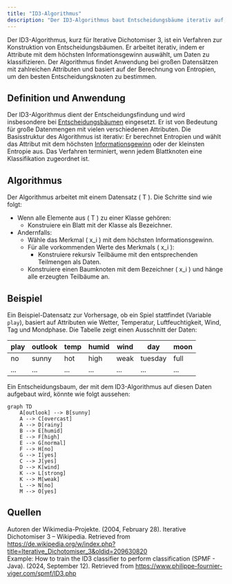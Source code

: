 ```yaml
---
title: "ID3-Algorithmus"
description: "Der ID3-Algorithmus baut Entscheidungsbäume iterativ auf, indem er Attribute mit dem höchsten Informationsgewinn wählt. Er eignet sich für große Datensätze mit vielen Attributen zur Klassifikation."
---
```


Der ID3-Algorithmus, kurz für Iterative Dichotomiser 3, ist ein Verfahren zur Konstruktion von Entscheidungsbäumen. Er arbeitet iterativ, indem er Attribute mit dem höchsten Informationsgewinn auswählt, um Daten zu klassifizieren. Der Algorithmus findet Anwendung bei großen Datensätzen mit zahlreichen Attributen und basiert auf der Berechnung von Entropien, um den besten Entscheidungsknoten zu bestimmen.

## Definition und Anwendung

Der ID3-Algorithmus dient der Entscheidungsfindung und wird insbesondere bei [Entscheidungsbäumen](/open-fidup/lerninhalte/entscheidungsbaum) eingesetzt. Er ist von Bedeutung für große Datenmengen mit vielen verschiedenen Attributen. Die Basisstruktur des Algorithmus ist iterativ: Er berechnet Entropien und wählt das Attribut mit dem höchsten [Informationsgewinn](/open-fidup/lerninhalte/entropie-und-informationsgewinn) oder der kleinsten Entropie aus. Das Verfahren terminiert, wenn jedem Blattknoten eine Klassifikation zugeordnet ist.

## Algorithmus

Der Algorithmus arbeitet mit einem Datensatz \( T \). Die Schritte sind wie folgt:

- Wenn alle Elemente aus \( T \) zu einer Klasse gehören:
  - Konstruiere ein Blatt mit der Klasse als Bezeichner.
- Andernfalls:
  - Wähle das Merkmal \( x_i \) mit dem höchsten Informationsgewinn.
  - Für alle vorkommenden Werte des Merkmals \( x_i \):
    - Konstruiere rekursiv Teilbäume mit den entsprechenden Teilmengen als Daten.
  - Konstruiere einen Baumknoten mit dem Bezeichner \( x_i \) und hänge alle erzeugten Teilbäume an.

## Beispiel

Ein Beispiel-Datensatz zur Vorhersage, ob ein Spiel stattfindet (Variable `play`), basiert auf Attributen wie Wetter, Temperatur, Luftfeuchtigkeit, Wind, Tag und Mondphase. Die Tabelle zeigt einen Ausschnitt der Daten:

| play | outlook | temp | humid | wind | day     | moon |
| ---- | ------- | ---- | ----- | ---- | ------- | ---- |
| no   | sunny   | hot  | high  | weak | tuesday | full |
| ...  | ...     | ...  | ...   | ...  | ...     | ...  |

Ein Entscheidungsbaum, der mit dem ID3-Algorithmus auf diesen Daten aufgebaut wird, könnte wie folgt aussehen:

```mermaid
graph TD
    A[outlook] --> B[sunny]
    A --> C[overcast]
    A --> D[rainy]
    B --> E[humid]
    E --> F[high]
    E --> G[normal]
    F --> H[no]
    G --> I[yes]
    C --> J[yes]
    D --> K[wind]
    K --> L[strong]
    K --> M[weak]
    L --> N[no]
    M --> O[yes]
```

## Quellen

Autoren der Wikimedia-Projekte. (2004, February 28). Iterative Dichotomiser 3 – Wikipedia. Retrieved from https://de.wikipedia.org/w/index.php?title=Iterative_Dichotomiser_3&oldid=209630820  
Example: How to train the ID3 classifier to perform classification (SPMF - Java). (2024, September 12). Retrieved from https://www.philippe-fournier-viger.com/spmf/ID3.php